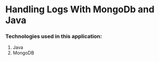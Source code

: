 # Handling Logs With MongoDb and Java

### Technologies used in this application:
1. Java
2. MongoDB